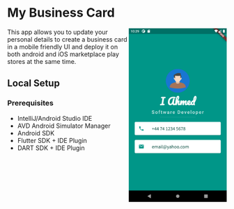 # My Business Card
<img align="right"  src="/images/my-business-card-android-app-ui.png" height="400">
This app allows you to update your personal details to create a business card in a mobile friendly UI and deploy it on both android and iOS marketplace play stores at the same time.

## Local Setup

### Prerequisites
* IntelliJ/Android Studio IDE
* AVD Android Simulator Manager
* Android SDK
* Flutter SDK + IDE Plugin
* DART SDK + IDE Plugin
